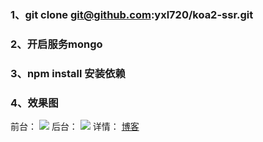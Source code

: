 ### 1、git clone git@github.com:yxl720/koa2-ssr.git
### 2、开启服务mongo
### 3、npm install 安装依赖
### 4、效果图
前台：
![](http://ah.yxlblog.com/static/upload/1536901591934.png)
后台：
![](http://ah.yxlblog.com/static/upload/1536901616814.png)
详情：
[博客](http://ah.yxlblog.com/index/article/94.html "博客")
